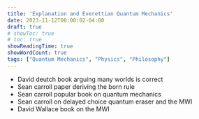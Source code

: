 ```yaml
---
title: 'Explanation and Everettian Quantum Mechanics'
date: 2023-11-12T00:00:02-04:00
draft: true
# showToc: true
# toc: true
showReadingTime: true
showWordCount: true
tags: ["Quantum Mechanics", "Physics", "Philosophy"]
---
```


- David deutch book arguing many worlds is correct
- Sean carroll paper deriving the born rule
- Sean carroll popular book on quantum mechanics
- Sean carroll on delayed choice quantum eraser and the MWI
- David Wallace book on the MWI
